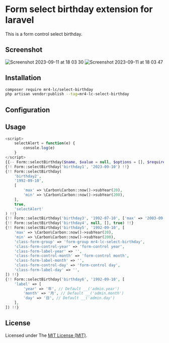 # Form select birthday extension for laravel

This is a form control select birthday.

## Screenshot
![Screenshot 2023-09-11 at 18 03 30](https://github.com/han48/mr4-lc.select-birthday/assets/27817127/4514054b-0613-4d1c-8e22-70ca33a6f298)
![Screenshot 2023-09-11 at 18 03 47](https://github.com/han48/mr4-lc.select-birthday/assets/27817127/996bf095-59a6-47ea-a913-7c89aefa46d3)


## Installation

```bash
composer require mr4-lc/select-birthday
php artisan vendor:publish --tag=mr4-lc-select-birthday
```

## Configuration

## Usage

```php
<script>
    selectAlert = function(e) {
        console.log(e)
    }
</script>
{{-- Form::selectBirthday($name, $value = null, $options = [], $required = false, $onchange = '') --}}
{!! Form::selectBirthday('birthday1', '2023-09-10') !!}
{!! Form::selectBirthday(
    'birthday2',
    '1992-09-10',
    [
        'max' => \Carbon\Carbon::now()->subYear(20),
        'min' => \Carbon\Carbon::now()->subYear(200),
    ],
    true,
    'selectAlert'
) !!}
{!! Form::selectBirthday('birthday3', '1992-07-10', ['max' => '2003-09-11', 'min' => '1900-09-11']) !!}
{!! Form::selectBirthday('birthday4', null, [], true) !!}
{!! Form::selectBirthday('birthday5', '1992-09-10', [
    'max' => \Carbon\Carbon::now()->subYear(20),
    'min' => \Carbon\Carbon::now()->subYear(200),
    'class-form-group' => 'form-group mr4-lc-select-birthday',
    'class-form-control-year' => 'form-control year',
    'class-form-label-year' => '',
    'class-form-control-month' => 'form-control month',
    'class-form-label-month' => '',
    'class-form-control-day' => 'form-control day',
    'class-form-label-day' => '',
]) !!}
{!! Form::selectBirthday('birthday6', '1992-09-10', [
    'label' => [
        'year' => '年', // Default __('admin.year')
        'month' => '月', // Default __('admin.month')
        'day' => '日', // Default __('admin.day')
    ],
]) !!}
```

## License

Licensed under The [MIT License (MIT)](https://github.com/han48/mr4-lc.select-birthday/blob/main/LICENSE).
